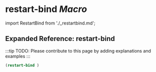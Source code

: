 # **restart-bind** *Macro*

import RestartBind from './_restartbind.md';

<RestartBind />

## Expanded Reference: restart-bind

:::tip
TODO: Please contribute to this page by adding explanations and examples
:::

```lisp
(restart-bind )
```
